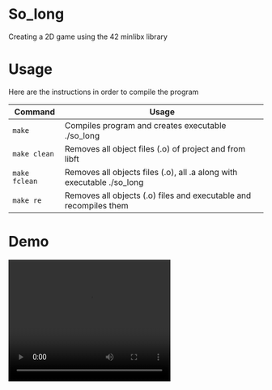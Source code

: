 # So_long

Creating a 2D game using the 42 minlibx library 

# Usage

Here are the instructions in order to compile the program

| Command | Usage |
| --- | --- |
| `make` | Compiles program and creates executable ./so_long
| `make clean` | Removes all object files (.o) of project and from libft
| `make fclean` | Removes all objects files (.o), all .a along with executable ./so_long
| `make re` | Removes all objects (.o) files and executable and recompiles them

# Demo

<video width="320" height="240" controls>
  <source src="./images/Demo.mp4" type="video/mp4">
  Your browser does not support the video tag.
</video>

